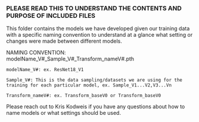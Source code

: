 ### PLEASE READ THIS TO UNDERSTAND THE CONTENTS AND PURPOSE OF INCLUDED FILES ###

This folder contains the models we have developed given our training data with a specific naming convention to understand at a glance what setting or changes were made between different models.

NAMING CONVENTION: modelName_V#_Sample_V#_Transform_nameV#.pth
    
    modelName_V#: ex. ResNet18_V1

    Sample_V#: This is the data sampling/datasets we are using for the training for each particular model, ex. Sample_V1...V2,V3...Vn

    Transform_nameV#: ex. Transform_baseV0 or Transform_baseV0

Please reach out to Kris Kodweis if you have any questions about how to name models or what settings should be used.
